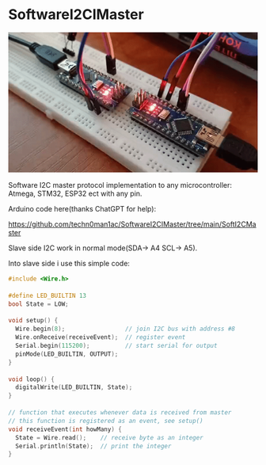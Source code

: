 # SoftwareI2CIMaster

![Job](https://raw.githubusercontent.com/techn0man1ac/SoftwareI2CIMaster/main/Img/ezgif-2-92b3f45327.gif "Job")

Software I2C master protocol implementation to any microcontroller: Atmega, STM32, ESP32 ect with any pin. 

Arduino code here(thanks ChatGPT for help):

https://github.com/techn0man1ac/SoftwareI2CIMaster/tree/main/SoftI2CMaster

Slave side I2C work in normal mode(SDA-> A4 SCL-> A5).

Into slave side i use this simple code:

```cpp
#include <Wire.h>

#define LED_BUILTIN 13
bool State = LOW;

void setup() {
  Wire.begin(8);                 // join I2C bus with address #8
  Wire.onReceive(receiveEvent);  // register event
  Serial.begin(115200);          // start serial for output
  pinMode(LED_BUILTIN, OUTPUT);
}

void loop() {
  digitalWrite(LED_BUILTIN, State);
}

// function that executes whenever data is received from master
// this function is registered as an event, see setup()
void receiveEvent(int howMany) {
  State = Wire.read();    // receive byte as an integer
  Serial.println(State);  // print the integer
}

```


